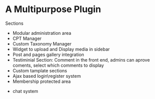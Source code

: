 # A Multipurpose Plugin

Sections

- Modular administration area
- CPT Manager
- Custom Taxonomy Manager
- Widget to upload and Display media in sidebar
- Post and pages gallery integration
- Testiminial Section: Comment in the front end, admins can aprove coments, select which comments to display
- Custom tamplate sections
- Ajax based login\register system
- Membership protected area

* chat system
